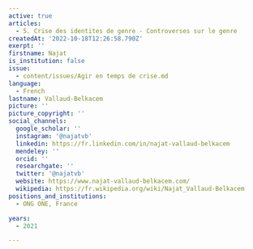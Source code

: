 ```yaml
---
active: true
articles:
  - 5. Crise des identites de genre - Controverses sur le genre
createdAt: '2022-10-18T12:26:58.790Z'
exerpt: ''
firstname: Najat
is_institution: false
issue:
  - content/issues/Agir en temps de crise.md
language:
  - French
lastname: Vallaud-Belkacem
picture: ''
picture_copyright: ''
social_channels:
  google_scholar: ''
  instagram: '@najatvb'
  linkedin: https://fr.linkedin.com/in/najat-vallaud-belkacem
  mendeley: ''
  orcid: ''
  researchgate: ''
  twitter: '@najatvb'
  website: https://www.najat-vallaud-belkacem.com/
  wikipedia: https://fr.wikipedia.org/wiki/Najat_Vallaud-Belkacem
positions_and_institutions:
  - ONG ONE, France

years:
  - 2021

---
```

